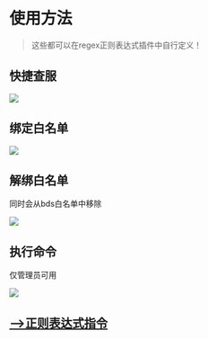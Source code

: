 # 使用方法

>这些都可以在regex正则表达式插件中自行定义！

## 快捷查服

![](/use/6.png)

## 绑定白名单

![](/use/1.png)

## 解绑白名单

同时会从bds白名单中移除

![](/use/2.png)

## 执行命令

仅管理员可用

![](/use/3.png)

## [-->正则表达式指令](/subpages/cmd.md)


